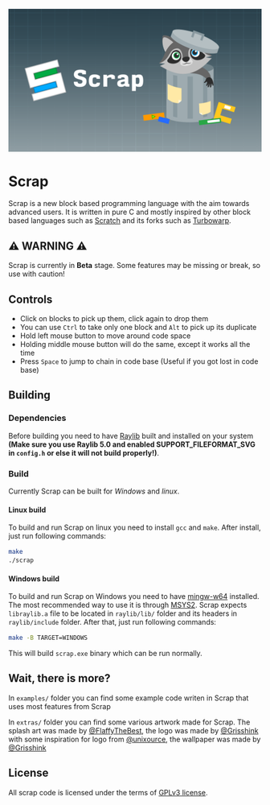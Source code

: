 ![Scrap splash](/extras/scrap_splash.png)

# Scrap

Scrap is a new block based programming language with the aim towards advanced users. 
It is written in pure C and mostly inspired by other block based languages such as [Scratch](https://scratch.mit.edu/) and
its forks such as [Turbowarp](https://turbowarp.org).

## ⚠️ WARNING ⚠️

Scrap is currently in **Beta** stage. Some features may be missing or break, so use with caution!

## Controls

- Click on blocks to pick up them, click again to drop them
- You can use `Ctrl` to take only one block and `Alt` to pick up its duplicate
- Hold left mouse button to move around code space
- Holding middle mouse button will do the same, except it works all the time
- Press `Space` to jump to chain in code base (Useful if you got lost in code base)

## Building

### Dependencies

Before building you need to have [Raylib](https://github.com/raysan5/raylib) built and installed on your system 
**(Make sure you use Raylib 5.0 and enabled SUPPORT_FILEFORMAT_SVG in `config.h` or else it will not build properly!)**.

### Build

Currently Scrap can be built for *Windows* and *linux*. 

#### Linux build

To build and run Scrap on linux you need to install `gcc` and `make`. After install, just run following commands:

```bash
make
./scrap
```

#### Windows build

To build and run Scrap on Windows you need to have [mingw-w64](https://www.mingw-w64.org/) installed. 
The most recommended way to use it is through [MSYS2](https://www.msys2.org/). 
Scrap expects `libraylib.a` file to be located in `raylib/lib/` folder and its headers in `raylib/include` folder. 
After that, just run following commands:

```bash
make -B TARGET=WINDOWS
```

This will build `scrap.exe` binary which can be run normally.

## Wait, there is more?

In `examples/` folder you can find some example code writen in Scrap that uses most features from Scrap

In `extras/` folder you can find some various artwork made for Scrap. 
The splash art was made by [@FlaffyTheBest](https://scratch.mit.edu/users/FlaffyTheBest/), 
the logo was made by [@Grisshink](https://github.com/Grisshink) with some inspiration for logo from [@unixource](https://github.com/unixource), 
the wallpaper was made by [@Grisshink](https://github.com/Grisshink)

## License

All scrap code is licensed under the terms of [GPLv3 license](/LICENSE).
